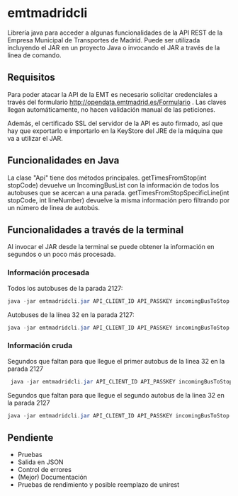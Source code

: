 emtmadridcli
============

Librería java para acceder a algunas funcionalidades de la API REST de la Empresa Municipal de Transportes de Madrid. Puede ser utilizada incluyendo el JAR en un proyecto Java o invocando el JAR a través de la linea de comando.

## Requisitos

Para poder atacar la API de la EMT es necesario solicitar credenciales a través del formulario http://opendata.emtmadrid.es/Formulario . Las claves llegan automáticamente, no hacen validación manual de las peticiones. 

Además, el certificado SSL del servidor de la API es auto firmado, así que hay que exportarlo e importarlo en la KeyStore del JRE de la máquina que va a utilizar el JAR.

## Funcionalidades en Java

La clase "Api" tiene dos métodos principales. getTimesFromStop(int stopCode) devuelve un IncomingBusList con la información de todos los autobuses que se acercan a una parada. getTimesFromStopSpecificLine(int stopCode, int lineNumber) devuelve la misma información pero filtrando por un número de linea de autobús.

## Funcionalidades a través de la terminal

Al invocar el JAR desde la terminal se puede obtener la información en segundos o un poco más procesada.

### Información procesada

Todos los autobuses de la parada 2127:

```java
java -jar emtmadridcli.jar API_CLIENT_ID API_PASSKEY incomingBusToStop pretty-console 2127
```

Autobuses de la línea 32 en la parada 2127:

```java
java -jar emtmadridcli.jar API_CLIENT_ID API_PASSKEY incomingBusToStop pretty-console 2127 32
```

### Información cruda

Segundos que faltan para que llegue el primer autobus de la linea 32 en la parada 2127

```java
 java -jar emtmadridcli.jar API_CLIENT_ID API_PASSKEY incomingBusToStop bare-seconds 2127 32 0
 ```
 
 Segundos que faltan para que llegue el segundo autobus de la linea 32 en la parada 2127
 
 ```java
 java -jar emtmadridcli.jar API_CLIENT_ID API_PASSKEY incomingBusToStop bare-seconds 2127 32 1
 ```

## Pendiente

* Pruebas
* Salida en JSON
* Control de errores
* (Mejor) Documentación
* Pruebas de rendimiento y posible reemplazo de unirest